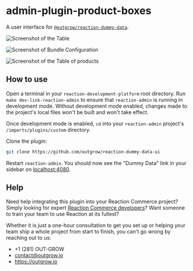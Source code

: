# admin-plugin-product-boxes

A user interface for [`@outgrow/reaction-dummy-data`](https://github.com/outgrow/reaction-dummy-data).

![Screenshot of the Table](https://firebasestorage.googleapis.com/v0/b/twowheelstogo-572d7.appspot.com/o/resources%2Ftable.png?alt=media&token=ce33f239-195b-4748-b94c-6fe58b4b4a47)

![Screenshot of Bundle Configuration](https://firebasestorage.googleapis.com/v0/b/twowheelstogo-572d7.appspot.com/o/resources%2Fdetails.png?alt=media&token=8138ad96-fc5d-4d0f-b076-01199655b899)

![Screenshot of the Table of products](https://firebasestorage.googleapis.com/v0/b/twowheelstogo-572d7.appspot.com/o/resources%2Fproducttable.png?alt=media&token=fda983a0-e243-445f-8d40-d436e8e941de)

## How to use

Open a terminal in your `reaction-development-platform` root directory. Run `make dev-link-reaction-admin` to ensure that `reaction-admin` is running in development mode. Without development mode enabled, changes made to the project's local files won't be built and won't take effect.

Once development mode is enabled, `cd` into your `reaction-admin` project's `/imports/plugins/custom` directory.

Clone the plugin:

```bash
git clone https://github.com/outgrow/reaction-dummy-data-ui
```

Restart `reaction-admin`. You should now see the "Dummy Data" link in your sidebar on [localhost:4080](https://localhost:4080).

## Help

Need help integrating this plugin into your Reaction Commerce project? Simply looking for expert [Reaction Commerce developers](https://outgrow.io)? Want someone to train your team to use Reaction at its fullest?

Whether it is just a one-hour consultation to get you set up or helping your team ship a whole project from start to finish, you can't go wrong by reaching out to us:

* +1 (281) OUT-GROW
* contact@outgrow.io
* https://outgrow.io
